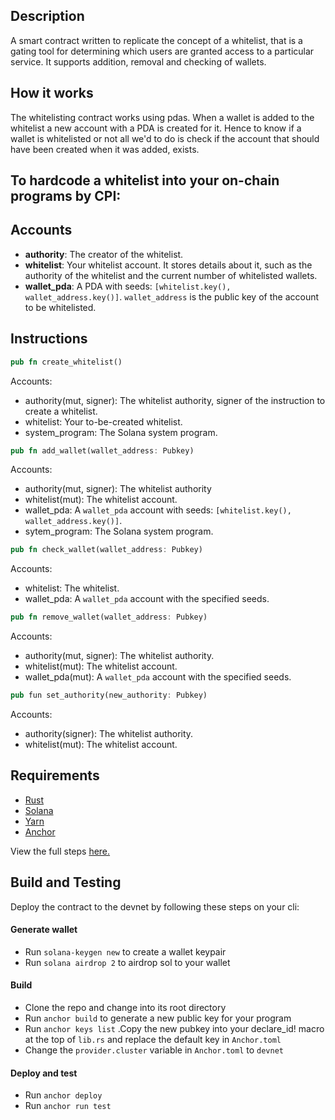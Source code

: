## Description
A smart contract written to replicate the concept of a whitelist, that is a gating tool for determining which users are granted access to a particular service. It supports addition, removal and checking of wallets.

## How it works
The whitelisting contract works using pdas. When a wallet is added to the whitelist a new account with a PDA is created for it. Hence to know if a wallet is whitelisted or not all we'd to do is check if
the account that should have been created when it was added, exists.


## To hardcode a whitelist into your on-chain programs by CPI:
## Accounts
- **authority**: The creator of the whitelist.
- **whitelist**: Your whitelist account. It stores details about it, such as the authority of the whitelist and the current number of whitelisted wallets.
- **wallet_pda**: A PDA with seeds: `[whitelist.key(), wallet_address.key()]`. `wallet_address` is the public key of the account to be whitelisted.

## Instructions
```rust
pub fn create_whitelist()
```
Accounts:
- authority(mut, signer): The whitelist authority, signer of the instruction to create a whitelist.
- whitelist: Your to-be-created whitelist.
- system_program: The Solana system program.

```rust
pub fn add_wallet(wallet_address: Pubkey)
```
Accounts:
- authority(mut, signer): The whitelist authority
- whitelist(mut): The whitelist account.
- wallet_pda: A `wallet_pda` account with seeds: `[whitelist.key(), wallet_address.key()]`.
- sytem_program: The Solana system program.

```rust
pub fn check_wallet(wallet_address: Pubkey)
```
Accounts:
- whitelist: The whitelist.
- wallet_pda: A `wallet_pda` account with the specified seeds.

```rust
pub fn remove_wallet(wallet_address: Pubkey)
```
Accounts:
- authority(mut, signer): The whitelist authority.
- whitelist(mut): The whitelist account.
- wallet_pda(mut): A `wallet_pda` account with the specified seeds.

```rust
pub fun set_authority(new_authority: Pubkey)
```
Accounts:
- authority(signer): The whitelist authority.
- whitelist(mut): The whitelist account.

## Requirements
- [Rust](https://www.rust-lang.org/tools/install)
- [Solana](https://docs.solana.com/cli/install-solana-cli-tools)
- [Yarn](https://yarnpkg.com/getting-started/install)
- [Anchor](https://book.anchor-lang.com/getting_started/installation.html)

View the full steps [here.](https://book.anchor-lang.com/getting_started/installation.html)

## Build and Testing
Deploy the contract to the devnet by following these steps on your cli:

#### Generate wallet
- Run ` solana-keygen new ` to create a wallet keypair
- Run ` solana airdrop 2 ` to airdrop sol to your wallet
#### Build
- Clone the repo and change into its root directory
- Run ` anchor build ` to generate a new public key for your program
- Run ` anchor keys list ` .Copy the new pubkey into your declare_id!
macro at the top of `lib.rs` and replace the default key in `Anchor.toml`
- Change the `provider.cluster` variable in `Anchor.toml` to `devnet`
#### Deploy and test
- Run ` anchor deploy `
- Run ` anchor run test `








